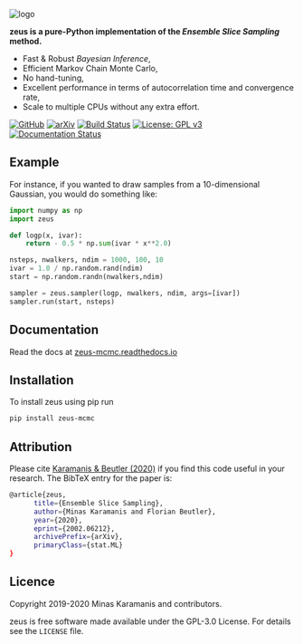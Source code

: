 ![logo](logo.png)

**zeus is a pure-Python implementation of the *Ensemble Slice Sampling* method.**

- Fast & Robust *Bayesian Inference*,
- Efficient Markov Chain Monte Carlo,
- No hand-tuning,
- Excellent performance in terms of autocorrelation time and convergence rate,
- Scale to multiple CPUs without any extra effort.

[![GitHub](https://img.shields.io/badge/GitHub-minaskar%2Fzeus-blue)](https://github.com/minaskar/zeus)
[![arXiv](https://img.shields.io/badge/arXiv-2002.06212-red)](https://arxiv.org/abs/2002.06212)
[![Build Status](https://travis-ci.com/minaskar/zeus.svg?token=xnVWRZ3TFg1zxQYQyLs4&branch=master)](https://travis-ci.com/minaskar/zeus)
[![License: GPL v3](https://img.shields.io/badge/License-GPLv3-blue.svg)](https://github.com/minaskar/zeus/blob/master/LICENSE)
[![Documentation Status](https://readthedocs.org/projects/zeus-mcmc/badge/?version=latest&token=4455dbf495c5a4eaba52de26ac56628aad85eb3eadc90badfd1703d0a819a0f9)](https://zeus-mcmc.readthedocs.io/en/latest/?badge=latest)


## Example

For instance, if you wanted to draw samples from a 10-dimensional Gaussian, you would do something like:

```python
import numpy as np
import zeus

def logp(x, ivar):
    return - 0.5 * np.sum(ivar * x**2.0)

nsteps, nwalkers, ndim = 1000, 100, 10
ivar = 1.0 / np.random.rand(ndim)
start = np.random.randn(nwalkers,ndim)

sampler = zeus.sampler(logp, nwalkers, ndim, args=[ivar])
sampler.run(start, nsteps)
```

## Documentation

Read the docs at [zeus-mcmc.readthedocs.io](https://zeus-mcmc.readthedocs.io)


## Installation

To install zeus using pip run

```bash
pip install zeus-mcmc
```

## Attribution

Please cite [Karamanis & Beutler (2020)](https://arxiv.org/abs/2002.06212) if you find this code useful in your
research. The BibTeX entry for the paper is:

```bash
@article{zeus,
      title={Ensemble Slice Sampling},
      author={Minas Karamanis and Florian Beutler},
      year={2020},
      eprint={2002.06212},
      archivePrefix={arXiv},
      primaryClass={stat.ML}
}
```

## Licence

Copyright 2019-2020 Minas Karamanis and contributors.

zeus is free software made available under the GPL-3.0 License. For details see the `LICENSE` file.
